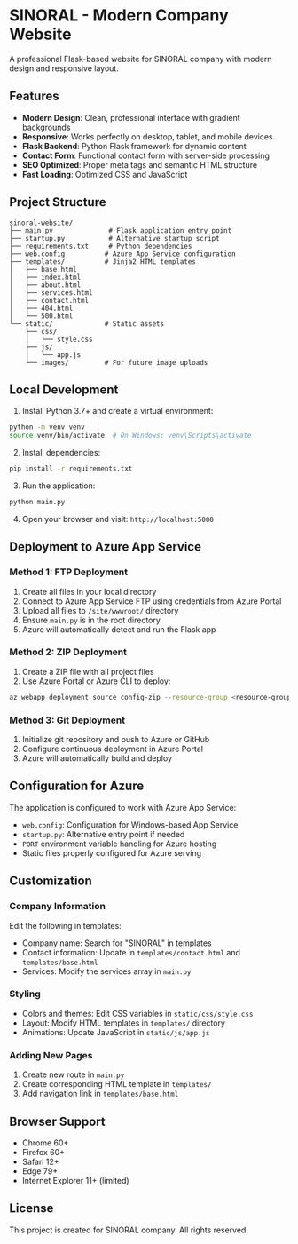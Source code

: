 # SINORAL - Modern Company Website

A professional Flask-based website for SINORAL company with modern design and responsive layout.

## Features

- **Modern Design**: Clean, professional interface with gradient backgrounds
- **Responsive**: Works perfectly on desktop, tablet, and mobile devices
- **Flask Backend**: Python Flask framework for dynamic content
- **Contact Form**: Functional contact form with server-side processing
- **SEO Optimized**: Proper meta tags and semantic HTML structure
- **Fast Loading**: Optimized CSS and JavaScript

## Project Structure

```
sinoral-website/
├── main.py              # Flask application entry point
├── startup.py           # Alternative startup script
├── requirements.txt     # Python dependencies
├── web.config          # Azure App Service configuration
├── templates/          # Jinja2 HTML templates
│   ├── base.html
│   ├── index.html
│   ├── about.html
│   ├── services.html
│   ├── contact.html
│   ├── 404.html
│   └── 500.html
└── static/             # Static assets
    ├── css/
    │   └── style.css
    ├── js/
    │   └── app.js
    └── images/         # For future image uploads
```

## Local Development

1. Install Python 3.7+ and create a virtual environment:
```bash
python -m venv venv
source venv/bin/activate  # On Windows: venv\Scripts\activate
```

2. Install dependencies:
```bash
pip install -r requirements.txt
```

3. Run the application:
```bash
python main.py
```

4. Open your browser and visit: `http://localhost:5000`

## Deployment to Azure App Service

### Method 1: FTP Deployment
1. Create all files in your local directory
2. Connect to Azure App Service FTP using credentials from Azure Portal
3. Upload all files to `/site/wwwroot/` directory
4. Ensure `main.py` is in the root directory
5. Azure will automatically detect and run the Flask app

### Method 2: ZIP Deployment
1. Create a ZIP file with all project files
2. Use Azure Portal or Azure CLI to deploy:
```bash
az webapp deployment source config-zip --resource-group <resource-group> --name <app-name> --src <zip-file>
```

### Method 3: Git Deployment
1. Initialize git repository and push to Azure or GitHub
2. Configure continuous deployment in Azure Portal
3. Azure will automatically build and deploy

## Configuration for Azure

The application is configured to work with Azure App Service:
- `web.config`: Configuration for Windows-based App Service
- `startup.py`: Alternative entry point if needed
- `PORT` environment variable handling for Azure hosting
- Static files properly configured for Azure serving

## Customization

### Company Information
Edit the following in templates:
- Company name: Search for "SINORAL" in templates
- Contact information: Update in `templates/contact.html` and `templates/base.html`
- Services: Modify the services array in `main.py`

### Styling
- Colors and themes: Edit CSS variables in `static/css/style.css`
- Layout: Modify HTML templates in `templates/` directory
- Animations: Update JavaScript in `static/js/app.js`

### Adding New Pages
1. Create new route in `main.py`
2. Create corresponding HTML template in `templates/`
3. Add navigation link in `templates/base.html`

## Browser Support

- Chrome 60+
- Firefox 60+
- Safari 12+
- Edge 79+
- Internet Explorer 11+ (limited)

## License

This project is created for SINORAL company. All rights reserved.
